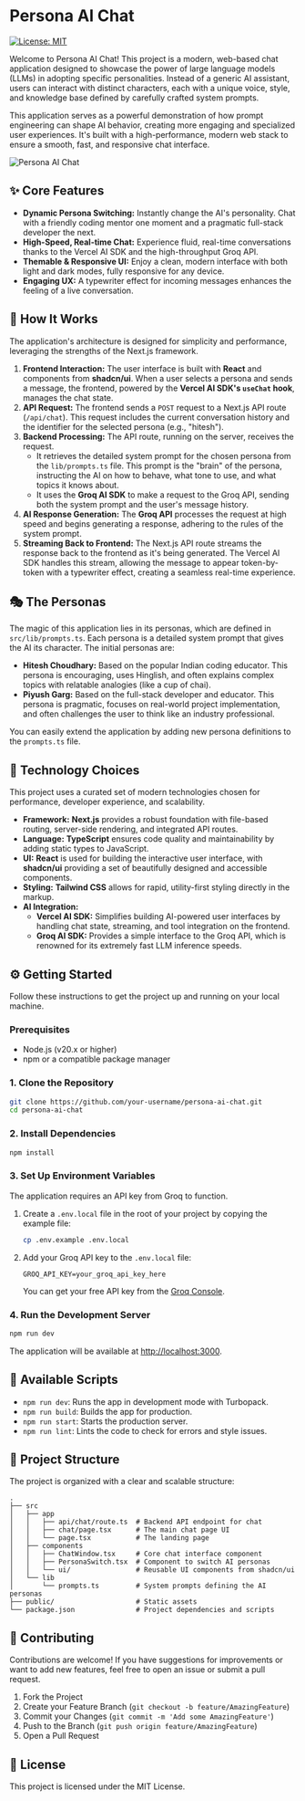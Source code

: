 # Persona AI Chat

[![License: MIT](https://img.shields.io/badge/License-MIT-yellow.svg)](https://opensource.org/licenses/MIT)

Welcome to Persona AI Chat! This project is a modern, web-based chat application designed to showcase the power of large language models (LLMs) in adopting specific personalities. Instead of a generic AI assistant, users can interact with distinct characters, each with a unique voice, style, and knowledge base defined by carefully crafted system prompts.

This application serves as a powerful demonstration of how prompt engineering can shape AI behavior, creating more engaging and specialized user experiences. It's built with a high-performance, modern web stack to ensure a smooth, fast, and responsive chat interface.

![Persona AI Chat](./public/diverse-user-avatars.png)

## ✨ Core Features

*   **Dynamic Persona Switching:** Instantly change the AI's personality. Chat with a friendly coding mentor one moment and a pragmatic full-stack developer the next.
*   **High-Speed, Real-time Chat:** Experience fluid, real-time conversations thanks to the Vercel AI SDK and the high-throughput Groq API.
*   **Themable & Responsive UI:** Enjoy a clean, modern interface with both light and dark modes, fully responsive for any device.
*   **Engaging UX:** A typewriter effect for incoming messages enhances the feeling of a live conversation.

## 🤔 How It Works

The application's architecture is designed for simplicity and performance, leveraging the strengths of the Next.js framework.

1.  **Frontend Interaction:** The user interface is built with **React** and components from **shadcn/ui**. When a user selects a persona and sends a message, the frontend, powered by the **Vercel AI SDK's `useChat` hook**, manages the chat state.
2.  **API Request:** The frontend sends a `POST` request to a Next.js API route (`/api/chat`). This request includes the current conversation history and the identifier for the selected persona (e.g., "hitesh").
3.  **Backend Processing:** The API route, running on the server, receives the request.
    *   It retrieves the detailed system prompt for the chosen persona from the `lib/prompts.ts` file. This prompt is the "brain" of the persona, instructing the AI on how to behave, what tone to use, and what topics it knows about.
    *   It uses the **Groq AI SDK** to make a request to the Groq API, sending both the system prompt and the user's message history.
4.  **AI Response Generation:** The **Groq API** processes the request at high speed and begins generating a response, adhering to the rules of the system prompt.
5.  **Streaming Back to Frontend:** The Next.js API route streams the response back to the frontend as it's being generated. The Vercel AI SDK handles this stream, allowing the message to appear token-by-token with a typewriter effect, creating a seamless real-time experience.

## 🎭 The Personas

The magic of this application lies in its personas, which are defined in `src/lib/prompts.ts`. Each persona is a detailed system prompt that gives the AI its character. The initial personas are:

*   **Hitesh Choudhary:** Based on the popular Indian coding educator. This persona is encouraging, uses Hinglish, and often explains complex topics with relatable analogies (like a cup of chai).
*   **Piyush Garg:** Based on the full-stack developer and educator. This persona is pragmatic, focuses on real-world project implementation, and often challenges the user to think like an industry professional.

You can easily extend the application by adding new persona definitions to the `prompts.ts` file.

## 🚀 Technology Choices

This project uses a curated set of modern technologies chosen for performance, developer experience, and scalability.

*   **Framework:** **Next.js** provides a robust foundation with file-based routing, server-side rendering, and integrated API routes.
*   **Language:** **TypeScript** ensures code quality and maintainability by adding static types to JavaScript.
*   **UI:** **React** is used for building the interactive user interface, with **shadcn/ui** providing a set of beautifully designed and accessible components.
*   **Styling:** **Tailwind CSS** allows for rapid, utility-first styling directly in the markup.
*   **AI Integration:**
    *   **Vercel AI SDK:** Simplifies building AI-powered user interfaces by handling chat state, streaming, and tool integration on the frontend.
    *   **Groq AI SDK:** Provides a simple interface to the Groq API, which is renowned for its extremely fast LLM inference speeds.

## ⚙️ Getting Started

Follow these instructions to get the project up and running on your local machine.

### Prerequisites

*   Node.js (v20.x or higher)
*   npm or a compatible package manager

### 1. Clone the Repository

```bash
git clone https://github.com/your-username/persona-ai-chat.git
cd persona-ai-chat
```

### 2. Install Dependencies

```bash
npm install
```

### 3. Set Up Environment Variables

The application requires an API key from Groq to function.

1.  Create a `.env.local` file in the root of your project by copying the example file:
    ```bash
    cp .env.example .env.local
    ```
2.  Add your Groq API key to the `.env.local` file:

    ```env
    GROQ_API_KEY=your_groq_api_key_here
    ```

    You can get your free API key from the [Groq Console](https://console.groq.com/keys).

### 4. Run the Development Server

```bash
npm run dev
```

The application will be available at [http://localhost:3000](http://localhost:3000).

## 📜 Available Scripts

*   `npm run dev`: Runs the app in development mode with Turbopack.
*   `npm run build`: Builds the app for production.
*   `npm run start`: Starts the production server.
*   `npm run lint`: Lints the code to check for errors and style issues.

## 📁 Project Structure

The project is organized with a clear and scalable structure:

```
.
├── src
│   ├── app
│   │   ├── api/chat/route.ts  # Backend API endpoint for chat
│   │   ├── chat/page.tsx      # The main chat page UI
│   │   └── page.tsx           # The landing page
│   ├── components
│   │   ├── ChatWindow.tsx     # Core chat interface component
│   │   ├── PersonaSwitch.tsx  # Component to switch AI personas
│   │   └── ui/                # Reusable UI components from shadcn/ui
│   └── lib
│       └── prompts.ts         # System prompts defining the AI personas
├── public/                    # Static assets
└── package.json               # Project dependencies and scripts
```

## 🤝 Contributing

Contributions are welcome! If you have suggestions for improvements or want to add new features, feel free to open an issue or submit a pull request.

1.  Fork the Project
2.  Create your Feature Branch (`git checkout -b feature/AmazingFeature`)
3.  Commit your Changes (`git commit -m 'Add some AmazingFeature'`)
4.  Push to the Branch (`git push origin feature/AmazingFeature`)
5.  Open a Pull Request

## 📄 License

This project is licensed under the MIT License.
